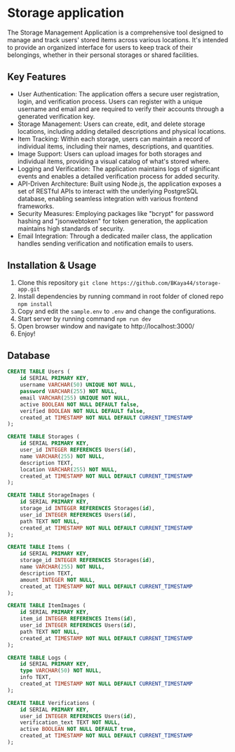 # Storage application
The Storage Management Application is a comprehensive tool designed to manage and track users' stored items across various locations. It's intended to provide an organized interface for users to keep track of their belongings, whether in their personal storages or shared facilities.

## Key Features
- User Authentication: The application offers a secure user registration, login, and verification process. Users can register with a unique username and email and are required to verify their accounts through a generated verification key.
- Storage Management: Users can create, edit, and delete storage locations, including adding detailed descriptions and physical locations.
- Item Tracking: Within each storage, users can maintain a record of individual items, including their names, descriptions, and quantities.
- Image Support: Users can upload images for both storages and individual items, providing a visual catalog of what's stored where.
- Logging and Verification: The application maintains logs of significant events and enables a detailed verification process for added security.
- API-Driven Architecture: Built using Node.js, the application exposes a set of RESTful APIs to interact with the underlying PostgreSQL database, enabling seamless integration with various frontend frameworks.
- Security Measures: Employing packages like "bcrypt" for password hashing and "jsonwebtoken" for token generation, the application maintains high standards of security.
- Email Integration: Through a dedicated mailer class, the application handles sending verification and notification emails to users.

## Installation & Usage
1. Clone this repository `git clone https://github.com/BKaya44/storage-app.git`
2. Install dependencies by running command in root folder of cloned repo  ```npm install```
3. Copy and edit the `sample.env` to `.env` and change the configurations.
5. Start server by running command ``` npm run dev ```
6. Open browser window and navigate to http://localhost:3000/
7. Enjoy!

## Database
```sql
CREATE TABLE Users (
    id SERIAL PRIMARY KEY,
    username VARCHAR(50) UNIQUE NOT NULL,
    password VARCHAR(255) NOT NULL,
    email VARCHAR(255) UNIQUE NOT NULL,
    active BOOLEAN NOT NULL DEFAULT false,
    verified BOOLEAN NOT NULL DEFAULT false,
    created_at TIMESTAMP NOT NULL DEFAULT CURRENT_TIMESTAMP
);

CREATE TABLE Storages (
    id SERIAL PRIMARY KEY,
    user_id INTEGER REFERENCES Users(id),
    name VARCHAR(255) NOT NULL,
    description TEXT,
    location VARCHAR(255) NOT NULL,
    created_at TIMESTAMP NOT NULL DEFAULT CURRENT_TIMESTAMP
);

CREATE TABLE StorageImages (
    id SERIAL PRIMARY KEY,
    storage_id INTEGER REFERENCES Storages(id),
    user_id INTEGER REFERENCES Users(id),
    path TEXT NOT NULL,
    created_at TIMESTAMP NOT NULL DEFAULT CURRENT_TIMESTAMP
);

CREATE TABLE Items (
    id SERIAL PRIMARY KEY,
    storage_id INTEGER REFERENCES Storages(id),
    name VARCHAR(255) NOT NULL,
    description TEXT,
    amount INTEGER NOT NULL,
    created_at TIMESTAMP NOT NULL DEFAULT CURRENT_TIMESTAMP
);

CREATE TABLE ItemImages (
    id SERIAL PRIMARY KEY,
    item_id INTEGER REFERENCES Items(id),
    user_id INTEGER REFERENCES Users(id),
    path TEXT NOT NULL,
    created_at TIMESTAMP NOT NULL DEFAULT CURRENT_TIMESTAMP
);

CREATE TABLE Logs (
    id SERIAL PRIMARY KEY,
    type VARCHAR(50) NOT NULL,
    info TEXT,
    created_at TIMESTAMP NOT NULL DEFAULT CURRENT_TIMESTAMP
);

CREATE TABLE Verifications (
    id SERIAL PRIMARY KEY,
    user_id INTEGER REFERENCES Users(id),
    verification_text TEXT NOT NULL,
	active BOOLEAN NOT NULL DEFAULT true,
    created_at TIMESTAMP NOT NULL DEFAULT CURRENT_TIMESTAMP
);
```